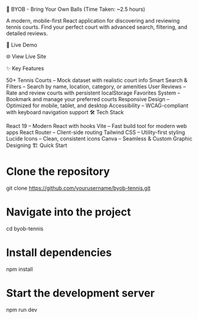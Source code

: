 🎾 BYOB - Bring Your Own Balls (Time Taken: ~2.5 hours)

A modern, mobile-first React application for discovering and reviewing tennis courts.
Find your perfect court with advanced search, filtering, and detailed reviews.

🚀 Live Demo

🌐 View Live Site

✨ Key Features

50+ Tennis Courts – Mock dataset with realistic court info
Smart Search & Filters – Search by name, location, category, or amenities
User Reviews – Rate and review courts with persistent localStorage
Favorites System – Bookmark and manage your preferred courts
Responsive Design – Optimized for mobile, tablet, and desktop
Accessibility – WCAG-compliant with keyboard navigation support
🛠️ Tech Stack

React 19 – Modern React with hooks
Vite – Fast build tool for modern web apps
React Router – Client-side routing
Tailwind CSS – Utility-first styling
Lucide Icons – Clean, consistent icons
Canva – Seamless & Custom Graphic Designing
🏗️ Quick Start

# Clone the repository
git clone https://github.com/yourusername/byob-tennis.git

# Navigate into the project
cd byob-tennis

# Install dependencies
npm install

# Start the development server
npm run dev